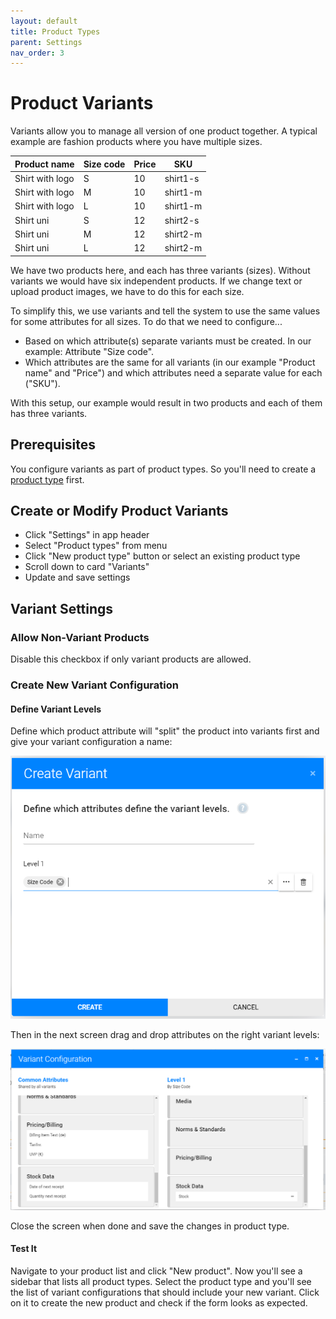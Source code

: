 ```yaml
---
layout: default
title: Product Types
parent: Settings
nav_order: 3
---
```


# Product Variants

Variants allow you to manage all version of one product together. A typical example are fashion products where you have multiple sizes.

|Product name |Size code |Price|SKU |
--- | --- | --- | ---
|Shirt with logo |S |10 |shirt1-s
|Shirt with logo |M |10 |shirt1-m
|Shirt with logo |L |10 |shirt1-m
|Shirt uni |S |12 |shirt2-s
|Shirt uni |M |12 |shirt2-m
|Shirt uni |L |12 |shirt2-m

We have two products here, and each has three variants (sizes). Without variants we would have six independent products. If we change text or upload product images, we have to do this for each size.

To simplify this, we use variants and tell the system to use the same values for some attributes for all sizes. To do that we need to configure...

* Based on which attribute(s) separate variants must be created. In our example: Attribute "Size code".
* Which attributes are the same for all variants (in our example "Product name" and "Price") and which attributes need a separate value for each ("SKU").

With this setup, our example would result in two products and each of them has three variants.

## Prerequisites
You configure variants as part of product types. So you'll need to create a [product type](./product-types.md) first.

## Create or Modify Product Variants

* Click "Settings" in app header
* Select "Product types" from menu
* Click "New product type" button or select an existing product type
* Scroll down to card "Variants"
* Update and save settings

## Variant Settings
### Allow Non-Variant Products
Disable this checkbox if only variant products are allowed.

### Create New Variant Configuration

#### Define Variant Levels
Define which product attribute will "split" the product into variants first and give your variant configuration a name:

![](images/pt-create-variant-dialog.png)

Then in the next screen drag and drop attributes on the right variant levels:

![](images/pt-variants-assign-attributes.png)

Close the screen when done and save the changes in product type.

#### Test It

Navigate to your product list and click "New product". Now you'll see a sidebar that lists all product types. Select the product type and you'll see the list of variant configurations that should include your new variant. Click on it to create the new product and check if the form looks as expected.